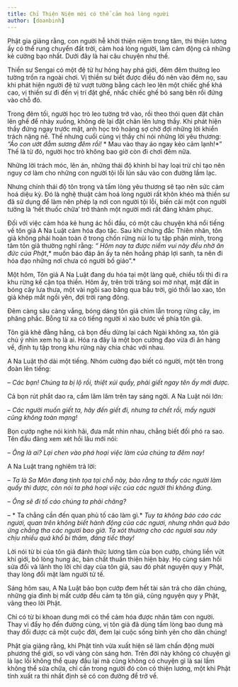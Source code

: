 ```yaml
---
title: Chỉ Thiện Niệm mới có thể cảm hoá lòng người
author: [doanbinh]
---
```


Phật gia giảng rằng, con người hễ khởi thiện niệm trong tâm, thì thiện lương ấy có thể rung chuyển đất trời, cảm hoá lòng người, làm cảm động cả những kẻ cường bạo nhất. Dưới đây là hai câu chuyện như thế.


Thiền sư Sengai có một đệ tử hư hỏng hay phá giới, đêm đêm thường leo tường trốn ra ngoài chơi. Vị thiền sư biết được điều đó nên vào đêm nọ, sau khi phát hiện người đệ tử vượt tường bằng cách leo lên một chiếc ghế khá cao, vị thiền sư đi đến vị trí đặt ghế, nhấc chiếc ghế bỏ sang bên rồi đứng vào chỗ đó.

Trong đêm tối, người học trò leo tường trở vào, rồi theo thói quen đặt chân lên ghế để nhảy xuống, không dè lại đặt chân lên lưng thầy. Khi phát hiện thầy đứng ngay trước mặt, anh học trò hoảng sợ chờ đợi những lời khiển trách nặng nề. Thế nhưng cuối cùng vị thầy chỉ nói những lời yêu thương: *“Áo con ướt đẫm sương đêm rồi!* * Mau vào thay áo ngay kẻo cảm lạnh!*” Thế là từ đó, người học trò không bao giờ còn đi chơi đêm nữa.

Những lời trách móc, lên án, những thái độ khinh bỉ hay loại trừ chỉ tạo nên nguy cơ làm cho những con người tội lỗi lún sâu vào con đường lầm lạc.

Nhưng chính thái độ tôn trọng và tấm lòng yêu thương sẽ tạo nên sức cảm hoá diệu kỳ. Đó là nghệ thuật cảm hoá lòng người rất khôn khéo mà thiền sư đã sử dụng để làm nên phép lạ nơi con người tội lỗi, biến cải một con người tưởng là ‘hết thuốc chữa’ trở thành một người mới rất đáng khâm phục.

Đối với việc cảm hóa kẻ hung ác hồi đầu, có một câu chuyện khá nổi tiếng về tôn giả A Na Luật cảm hóa đạo tặc. Sau khi chứng đắc Thiên nhãn, tôn giả không phải hoàn toàn ở trong chốn rừng núi lo tu tập phận mình, trong tâm tôn giả thường nghĩ rằng: *“ Hôm nay ta được niềm vui này đều nhờ ân đức của Phật*,* muốn báo đáp ân ấy ta nên hoằng pháp lợi sanh, ta nên đi hóa đạo những nơi chưa có người bố giáo”.*

Một hôm, Tôn giả A Na Luật đang du hóa tại một làng quê, chiều tối thì đi ra khu rừng kế cận tọa thiền. Hôm ấy, trên trời trăng soi mờ nhạt, mặt đất in bóng cây lưa thưa, một vài ngôi sao băng qua bầu trời, gió thổi lao xao, tôn giả khép mắt ngồi yên, đợi trời rạng đông.

Đêm càng sâu càng vắng, bóng dáng tôn giả chìm lẫn trong rừng cây, im phăng phắc. Bỗng từ xa có tiếng người xì xào bước về phía tôn giả.

Tôn giả khẽ đằng hắng, cả bọn đều dừng lại cách Ngài không xa, tôn giả chú ý nhìn xem họ là ai. Hóa ra đây là một bọn cường đạo vừa đi ăn hàng về, định tụ tập trong khu rừng này chia chác với nhau.

A Na Luật thở dài một tiếng. Nhóm cường đạo biết có người, một tên trong đoàn lên tiếng:

– *Các bạn! Chúng ta bị lộ rồi, thiệt xúi quẩy, phải giết ngay tên ấy mới được.*

Cả bọn rút phắt dao ra, cầm lăm lăm trên tay sáng ngời. A Na Luật nói lớn:

– *Các người muốn giết ta, hãy đến giết đi, nhưng ta chết rồi, mấy người cũng không toàn mạng!*

Bọn cướp nghe nói kinh hãi, đưa mắt nhìn nhau, chẳng biết đối phó ra sao. Tên đầu đảng xem xét hồi lâu mới nói:

– *Ông là ai? Lại chen vào phá hoại việc làm của chúng ta đêm nay!*

A Na Luật trang nghiêm trả lời:

– *Ta là Sa Môn đang tịnh tọa tại chỗ này, bảo rằng ta thấy các người làm quấy thì được, còn nói ta phá hoại việc của các người thì không đúng.*

– *Ông sẽ đi tố cáo chúng ta phải chăng?*

– * Ta chẳng cần đến quan phủ tố cáo làm gì.* *Tuy ta không báo cáo các ngươi, quan trên không biết hành động của các ngươi, nhưng nhân quả báo ứng chẳng tha các ngươi bao giờ. Ta xót thương cho các ngươi sau này chịu nhiều quả khổ bi thảm, đáng tiếc thay!*

Lời nói từ bi của tôn giả đánh thức lương tâm của bọn cướp, chúng liền vứt khí giới, bỏ lòng hung ác, bản chất thuần thiện hiện bày. Họ cùng sám hối sửa đổi và lãnh thọ lời chỉ dạy của tôn giả, sau đó phát nguyện quy y Phật, thay lòng đổi mặt làm người tử tế.

Sáng hôm sau, A Na Luật bảo bọn cướp đem hết tài sản trả cho dân chúng, những gia đình bị mất cướp đều cảm tạ tôn giả, cũng nguyện quy y Phật, vâng theo lời Phật.

Chỉ có từ bi khoan dung mới có thể cảm hóa được nhân tâm con người. Thay vì đẩy họ đến đường cùng, vị tôn giả đã dùng tấm lòng bao dung mà thay đổi được cả một cuộc đời, đem lại cuộc sống bình yên cho dân chúng!

Phật gia giảng rằng, khi Phật tính vừa xuất hiện sẽ làm chấn động mười phương thế giới, so với vàng còn sáng hơn. Trên đời này không có chuyện gì là lạc lối không thể quay đầu lại mà cũng không có chuyện gì là sai lầm không thể sửa chữa, chỉ cần trong người đó còn có thiện lương, một khi Phật tính xuất ra thì nhất định sẽ có con đường để trở về.
